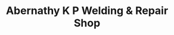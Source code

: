---
title: "Abernathy K P Welding & Repair Shop"
url: /valemount/abernathy-k-p-welding-und-repair-shop/
shop: Autowerkstatt
---